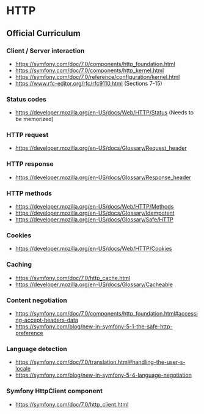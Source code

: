 # HTTP

## Official Curriculum

### Client / Server interaction

* https://symfony.com/doc/7.0/components/http_foundation.html
* https://symfony.com/doc/7.0/components/http_kernel.html
* https://symfony.com/doc/7.0/reference/configuration/kernel.html
* https://www.rfc-editor.org/rfc/rfc9110.html (Sections 7-15)

### Status codes

* https://developer.mozilla.org/en-US/docs/Web/HTTP/Status (Needs to be memorized)

### HTTP request

* https://developer.mozilla.org/en-US/docs/Glossary/Request_header

### HTTP response

* https://developer.mozilla.org/en-US/docs/Glossary/Response_header

### HTTP methods

* https://developer.mozilla.org/en-US/docs/Web/HTTP/Methods
* https://developer.mozilla.org/en-US/docs/Glossary/Idempotent
* https://developer.mozilla.org/en-US/docs/Glossary/Safe/HTTP

### Cookies

* https://developer.mozilla.org/en-US/docs/Web/HTTP/Cookies

### Caching

* https://symfony.com/doc/7.0/http_cache.html
* https://developer.mozilla.org/en-US/docs/Glossary/Cacheable

### Content negotiation

* https://symfony.com/doc/7.0/components/http_foundation.html#accessing-accept-headers-data
* https://symfony.com/blog/new-in-symfony-5-1-the-safe-http-preference

### Language detection

* https://symfony.com/doc/7.0/translation.html#handling-the-user-s-locale
* https://symfony.com/blog/new-in-symfony-5-4-language-negotiation

### Symfony HttpClient component

* https://symfony.com/doc/7.0/http_client.html

